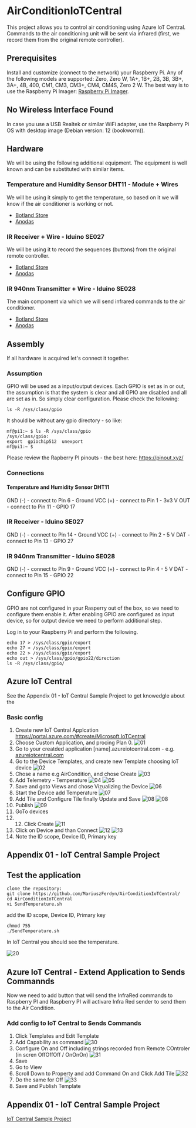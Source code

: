 # AirConditionIoTCentral

This project allows you to control air conditioning using Azure IoT Central. Commands to the air conditioning unit will be sent via infrared (first, we record them from the original remote controller).

## Prerequisites

Install and customize (connect to the network) your Raspberry Pi. Any of the following models are supported: Zero, Zero W, 1A+, 1B+, 2B, 3B, 3B+, 3A+, 4B, 400, CM1, CM3, CM3+, CM4, CM4S, Zero 2 W. The best way is to use the Raspberry Pi Imager: [Raspberry Pi Imager](https://www.raspberrypi.com/software/).

## No Wireless Interface Found

In case you use a USB Realtek or similar WiFi adapter, use the Raspberry Pi OS with desktop image (Debian version: 12 (bookworm)).

## Hardware

We will be using the following additional equipment. The equipment is well known and can be substituted with similar items.

### Temperature and Humidity Sensor DHT11 - Module + Wires

We will be using it simply to get the temperature, so based on it we will know if the air conditioner is working or not.
- [Botland Store](https://botland.store/multifunctional-sensors/1886-temperature-and-humidity-sensor-dht11-module--5903351242448.html)
- [Anodas](https://www.anodas.lt/en/dht11-module-arduino-temperature-and-humidity-sensor)

### IR Receiver + Wire - Iduino SE027

We will be using it to record the sequences (buttons) from the original remote controller.
- [Botland Store](https://botland.store/ir-receivers/14283-ir-receiver-wire-iduino-se027-5903351242165.html)
- [Anodas](https://www.anodas.lt/en/ir-receiver-cable-iduino-se027)

### IR 940nm Transmitter + Wire - Iduino SE028

The main component via which we will send infrared commands to the air conditioner.
- [Botland Store](https://botland.store/led-ir-infrared/14286-ir-940nm-transmitter-wire-iduino-se028-5903351242011.html)
- [Anodas](https://www.anodas.lt/en/ir-940nm-transmitter-wire-iduino-se028?search=Iduino%20SE028)

## Assembly

If all hardware is acquired let's connect it together.

### Assumption

GPIO will be used as a input/output devices. Each GPIO is set as in or out, the assumption is that the system is clear and all GPIO are disabled and all are set as in. So simply clear configuration. Please check the following:
```
ls -R /sys/class/gpio
```
It should be without any gpio directory - so like:

```
mf@pi1:~ $ ls -R /sys/class/gpio
/sys/class/gpio:
export  gpiochip512  unexport
mf@pi1:~ $
```
Please review the Rapberry PI pinouts - the best here: https://pinout.xyz/

### Connections

#### Temperature and Humidity Sensor DHT11

GND (-) - connect to Pin 6 - Ground
VCC (+) - connect to Pin 1 - 3v3 V
OUT - connect to Pin 11 - GPIO 17

### IR Receiver - Iduino SE027

GND (-) - connect to Pin 14 - Ground
VCC (+) - connect to Pin 2 - 5 V
DAT - connect to Pin 13 - GPIO 27


### IR 940nm Transmitter - Iduino SE028

GND (-) - connect to Pin 9 - Ground
VCC (+) - connect to Pin 4 - 5 V
DAT - connect to Pin 15 - GPIO 22

## Configure GPIO

GPIO are not configured in your Rasperry out of the box, so we need to configure them enable it. After enabling GPIO are configured as input device, so for output device we need to perform additional step.

Log in to your Raspberry Pi and perform the following.

```
echo 17 > /sys/class/gpio/export
echo 27 > /sys/class/gpio/export
echo 22 > /sys/class/gpio/export
echo out > /sys/class/gpio/gpio22/direction
ls -R /sys/class/gpio/
```

## Azure IoT Central

See the Appendix 01 - IoT Central Sample Project to get knowedgle about the

### Basic config

1. Create new IoT Central Applcation https://portal.azure.com/#create/Microsoft.IoTCentral
2. Choose Custom Application, and procing Plan 0.
   ![01](media/01.PNG)
3. Go to your creatded application [name].azureiotcentral.com - e.g. [azureiotcentral.com](https://aircondition01.azureiotcentral.com/)
4. Go to the Device Templates, and create new Template choosing IoT device
   ![02](media/02.PNG)
5. Chose a name e.g AirCondition, and chose Create
   ![03](media/03.PNG)
6. Add Telemetry - Temperature
   ![04](media/04.PNG)
   ![05](media/05.PNG)
7. Save and goto Views and chose Vizualizing the Device
   ![06](media/06.PNG)
8. Start the Device add Temperature
   ![07](media/07.PNG)
9. Add Tile and Configure Tile finally Update and Save
   ![08](media/08.PNG)
   ![08](media/08b.PNG)
10. Publish
    ![09](media/09.PNG)
11. GoTo devices
12. 12. Click Create
    ![11](media/11.PNG)
13. Click on Device and than Connect
    ![12](media/12.PNG)
    ![13](media/13.PNG)
16. Note the ID scope, Device ID, Primary key

## Appendix 01 - IoT Central Sample Project

## Test the application

```
clone the repository:
git clone https://github.com/MariuszFerdyn/AirConditionIoTCentral/
cd AirConditionIoTCentral
vi SendTemperature.sh
```
add the ID scope, Device ID, Primary key
```
chmod 755 
./SendTemperature.sh
```

In IoT Central you should see the temperature.

  ![20](media/20.PNG)

## Azure IoT Central - Extend Application to Sends Commannds

Now we need to add button that will send the InfraRed commands to Raspberry PI and Raspberry PI will activare Infra Red sender to send them to the Air Condition.

### Add config to IoT Central to Sends Commands

1. Click Templates and Edit Template
2. Add Capability as command
   ![30](media/30.PNG)
3. Configure On and Off including strings recorded from Remote COntroler (in scren OffOffOff / OnOnOn)
   ![31](media/31.PNG)
4. Save
5. Go to View
6. Scroll Down to Property and add Command On and Click Add Tile
   ![32](media/32.PNG)
7. Do the same for Off
   ![33](media/33.PNG)
8. Save and Publish Template

## Appendix 01 - IoT Central Sample Project

[IoT Central Sample Project](https://github.com/gloveboxes/Create-RaspberryPi-dotNET-Core-C-Sharp-IoT-Applications/tree/master/labs/Lab_2_Azure_IoT_Central)
